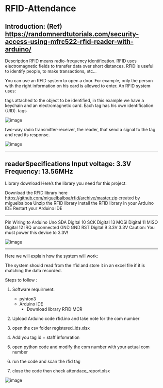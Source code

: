 # RFID-Attendance
Introduction: (Ref)
https://randomnerdtutorials.com/security-access-using-mfrc522-rfid-reader-with-arduino/
-----------------------------------
Description
RFID means radio-frequency identification. RFID uses electromagnetic fields to transfer data over short distances. RFID is useful to identify people, to make transactions, etc…

You can use an RFID system to open a door. For example, only the person with the right information on his card is allowed to enter. An RFID system uses:

tags attached to the object to be identified, in this example we have a keychain and an electromagnetic card. Each tag has his own identification (UID).
tags

![image](https://user-images.githubusercontent.com/45501284/169653632-09eef8ff-ddf4-411b-8ac6-796a3abcb5af.png)


two-way radio transmitter-receiver, the reader, that send a signal to the tag and read its response.

![image](https://user-images.githubusercontent.com/45501284/169653639-063bf0a6-a516-4284-864c-33b4168409a5.png)

--------------------------------------------------------------
readerSpecifications
Input voltage: 3.3V
Frequency: 13.56MHz
-----------------------------------------------
Library download
Here’s the library you need for this project:

Download the RFID library here https://github.com/miguelbalboa/rfid/archive/master.zip created by miguelbalboa
Unzip the RFID library
Install the RFID library in your Arduino IDE
Restart your Arduino IDE

---------------------------------------------------------------------
Pin	Wiring to Arduino Uno
SDA	    Digital 10
SCK	    Digital 13
MOSI	Digital 11
MISO	Digital 12
IRQ	    unconnected
GND	    GND
RST	    Digital 9
3.3V	3.3V
Caution: You must power this device to 3.3V!

![image](https://user-images.githubusercontent.com/45501284/169653721-5460f8c3-9a85-4e33-b4e5-a3eb209c2899.png)

------------------------------------------------------------------

Here we will explain how the system will work:

The system should read from the rfid and store it in an excel file if it is matching the data recorded. 


Steps to follow : 

1) Software requirment: 
    - pyhton3 
    - Arduino IDE 
        - Download library RFID MCR

2) Upload Arduino code rfid.ino and take note for the com number 
3) open the csv folder registered_ids.xlsx 
4) Add you tag id + staff infomration 
5) open python code and modify the com number with your actual com number
6) run the code and scan the rfid tag 
7) close the code then check attendace_report.xlsx 

![image](https://user-images.githubusercontent.com/45501284/167119227-fb1b1858-f6ec-4512-bf5d-728ac4e3861c.png)
